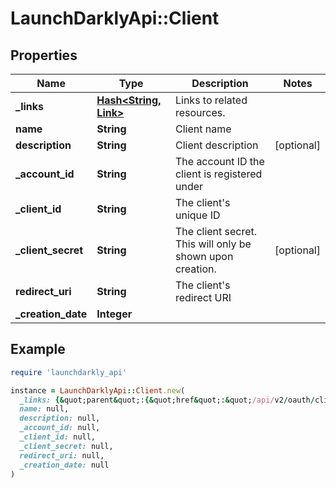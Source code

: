 # LaunchDarklyApi::Client

## Properties

| Name | Type | Description | Notes |
| ---- | ---- | ----------- | ----- |
| **_links** | [**Hash&lt;String, Link&gt;**](Link.md) | Links to related resources. |  |
| **name** | **String** | Client name |  |
| **description** | **String** | Client description | [optional] |
| **_account_id** | **String** | The account ID the client is registered under |  |
| **_client_id** | **String** | The client&#39;s unique ID |  |
| **_client_secret** | **String** | The client secret. This will only be shown upon creation. | [optional] |
| **redirect_uri** | **String** | The client&#39;s redirect URI |  |
| **_creation_date** | **Integer** |  |  |

## Example

```ruby
require 'launchdarkly_api'

instance = LaunchDarklyApi::Client.new(
  _links: {&quot;parent&quot;:{&quot;href&quot;:&quot;/api/v2/oauth/clients&quot;,&quot;type&quot;:&quot;application/json&quot;},&quot;self&quot;:{&quot;href&quot;:&quot;/api/v2/oauth/clients/50666563-9144-4125-b822-33f308227e45&quot;,&quot;type&quot;:&quot;application/json&quot;}},
  name: null,
  description: null,
  _account_id: null,
  _client_id: null,
  _client_secret: null,
  redirect_uri: null,
  _creation_date: null
)
```


